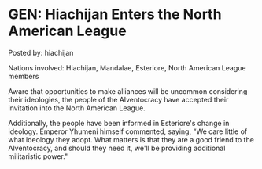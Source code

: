 # GEN: Hiachijan Enters the North American League

Posted by: hiachijan

Nations involved: Hiachijan, Mandalae, Esteriore, North American League members

Aware that opportunities to make alliances will be uncommon considering their ideologies, the people of the Alventocracy have accepted their invitation into the North American League.

Additionally, the people have been informed in Esteriore's change in ideology. Emperor Yhumeni himself commented, saying, "We care little of what ideology they adopt. What matters is that they are a good friend to the Alventocracy, and should they need it, we'll be providing additional militaristic power."